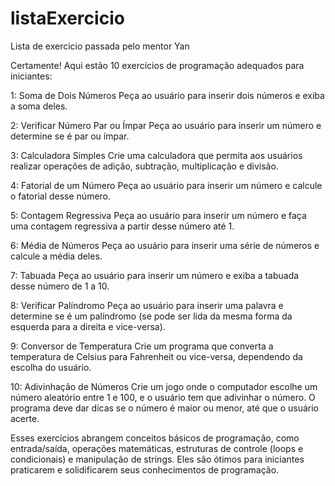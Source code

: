 # listaExercicio
Lista de exercicio passada pelo mentor Yan

Certamente! Aqui estão 10 exercícios de programação adequados para iniciantes:

1: Soma de Dois Números
Peça ao usuário para inserir dois números e exiba a soma deles.

2: Verificar Número Par ou Ímpar
Peça ao usuário para inserir um número e determine se é par ou ímpar.

3: Calculadora Simples
Crie uma calculadora que permita aos usuários realizar operações de adição, subtração, multiplicação e divisão.

4: Fatorial de um Número
Peça ao usuário para inserir um número e calcule o fatorial desse número.

5: Contagem Regressiva
Peça ao usuário para inserir um número e faça uma contagem regressiva a partir desse número até 1.

6: Média de Números
Peça ao usuário para inserir uma série de números e calcule a média deles.

7: Tabuada
Peça ao usuário para inserir um número e exiba a tabuada desse número de 1 a 10.

8: Verificar Palíndromo
Peça ao usuário para inserir uma palavra e determine se é um palíndromo (se pode ser lida da mesma forma da esquerda para a direita e vice-versa).

9: Conversor de Temperatura
Crie um programa que converta a temperatura de Celsius para Fahrenheit ou vice-versa, dependendo da escolha do usuário.

10: Adivinhação de Números
Crie um jogo onde o computador escolhe um número aleatório entre 1 e 100, e o usuário tem que adivinhar o número. O programa deve dar dicas se o número é maior ou menor, até que o usuário acerte.

Esses exercícios abrangem conceitos básicos de programação, como entrada/saída, operações matemáticas, estruturas de controle (loops e condicionais) e manipulação de strings. Eles são ótimos para iniciantes praticarem e solidificarem seus conhecimentos de programação.
